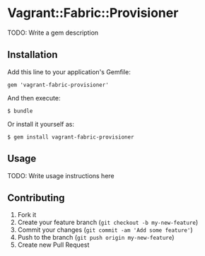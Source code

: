 # Vagrant::Fabric::Provisioner

TODO: Write a gem description

## Installation

Add this line to your application's Gemfile:

    gem 'vagrant-fabric-provisioner'

And then execute:

    $ bundle

Or install it yourself as:

    $ gem install vagrant-fabric-provisioner

## Usage

TODO: Write usage instructions here

## Contributing

1. Fork it
2. Create your feature branch (`git checkout -b my-new-feature`)
3. Commit your changes (`git commit -am 'Add some feature'`)
4. Push to the branch (`git push origin my-new-feature`)
5. Create new Pull Request
